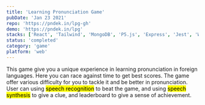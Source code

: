 ```yaml
---
title: 'Learning Pronunciation Game'
pubDate: 'Jan 23 2021'
repo: 'https://pndek.in/lpg-gh'
demo: 'https://pndek.in/lpg'
stacks: ['React', 'Tailwind', 'MongoDB', 'P5.js', 'Express', 'Jest', 'Web Speech API']
status: 'completed'
category: 'game'
platform: 'web'
---
```


This game give you a unique experience in learning pronunciation in foreign languages. Here you can race against time to get best scores. The game offer various difficulty for you to tackle it and be better in pronunciation. User can using <mark>speech recognition</mark> to beat the game, and using <mark>speech synthesis</mark> to give a clue, and leaderboard to give a sense of achievement.